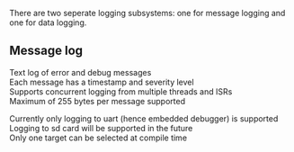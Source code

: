 There are two seperate logging subsystems: one for message logging and one for data logging.

## Message log

Text log of error and debug messages  
Each message has a timestamp and severity level  
Supports concurrent logging from multiple threads and ISRs  
Maximum of 255 bytes per message supported

Currently only logging to uart (hence embedded debugger) is supported  
Logging to sd card will be supported in the future  
Only one target can be selected at compile time  
